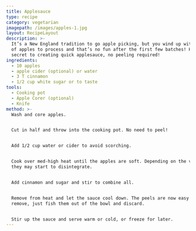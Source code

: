 ```yaml
---
title: Applesauce
type: recipe
category: vegetarian
imagepath: /images/apples-1.jpg
layout: RecipeLayout
description: >-
  It’s a New England tradition to go apple picking, but you wind up with a ton
  of apples to process and that’s no fun after the first few batches! Here’s my
  secret to creating quick applesauce, no peeling required!
ingredients:
  - 10 apples
  - apple cider (optional) or water
  - 3 T cinnamon
  - 1/2 cup white sugar or to taste
tools:
  - Cooking pot
  - Apple Corer (optional)
  - Knife
method: >-
  Wash and core apples.


  Cut in half and throw into the cooking pot. No need to peel!


  Add 1/2 cup water or cider to avoid scorching.


  Cook over med-high heat until the apples are soft. Depending on the variety,
  they may start to disintegrate.


  Add cinnamon and sugar and stir to combine all.


  Remove from heat and let the sauce cool down. The peels are now easy to
  remove, just fish them out of the bowl and discard.


  Stir up the sauce and serve warm or cold, or freeze for later.
---
```


